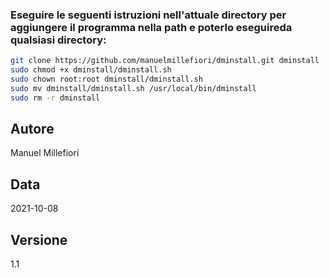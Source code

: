 ### Eseguire le seguenti istruzioni nell'attuale directory per aggiungere il programma nella path e poterlo eseguireda qualsiasi directory:
```bash
git clone https://github.com/manuelmillefiori/dminstall.git dminstall
sudo chmod +x dminstall/dminstall.sh
sudo chown root:root dminstall/dminstall.sh
sudo mv dminstall/dminstall.sh /usr/local/bin/dminstall
sudo rm -r dminstall
```

## Autore
Manuel Millefiori
## Data
 2021-10-08
## Versione
1.1

